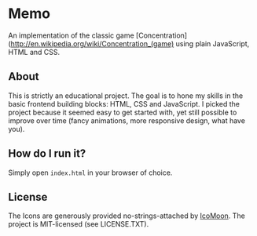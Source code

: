 # Memo

An implementation of the classic game [Concentration](http://en.wikipedia.org/wiki/Concentration_(game) using plain JavaScript, HTML and CSS.

## About

This is strictly an educational project. The goal is to hone my skills in the basic frontend building blocks: HTML, CSS and JavaScript. I picked the project because it seemed easy to get started with, yet still possible to improve over time (fancy animations, more responsive design, what have you). 

## How do I run it?

Simply open <code>index.html</code> in your browser of choice.

## License
The Icons are generously provided no-strings-attached by [IcoMoon](http://icomoon.io/). The project is MIT-licensed (see LICENSE.TXT).
